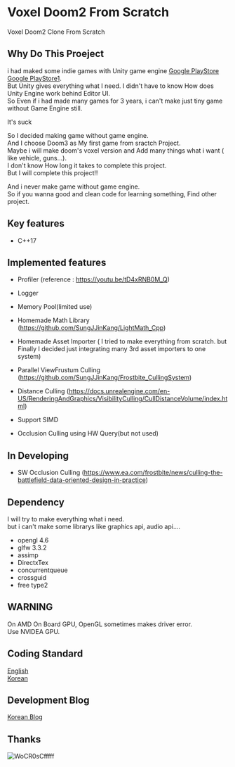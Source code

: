 

# Voxel Doom2 From Scratch
Voxel  Doom2 Clone From Scratch

## Why Do This Proeject
i had maked some indie games with Unity game engine [Google PlayStore](https://play.google.com/store/apps/details?id=com.milli.findkiller2&hl=ko)  [Google PlayStore1](https://play.google.com/store/apps/details?id=com.NintyNineMillion.FindKiller&hl=ko).   
But Unity gives everything what I need. I didn't have to know How does Unity Engine work behind Editor UI.   
So Even if i had made many games for 3 years, i can't make just tiny game without Game Engine still.   

It's suck    

So I decided making game without game engine.     
And I choose Doom3 as My first game from sractch Project.     
Maybe i will make doom's voxel version and Add many things what i want ( like vehicle, guns...).    
I don't know How long it takes to complete this project.    
But I will complete this project!!    

And i never make game without game engine.     
So if you wanna good and clean code for learning something, Find other project.      

## Key features

  * C++17                   

## Implemented features

  * Profiler (reference : https://youtu.be/tD4xRNB0M_Q) 
  * Logger
  * Memory Pool(limited use)
  * Homemade Math Library (https://github.com/SungJJinKang/LightMath_Cpp)     
  * Homemade Asset Importer ( I tried to make everything from scratch. but Finally I decided just integrating many 3rd asset importers to one system)

  * Parallel ViewFrustum Culling (https://github.com/SungJJinKang/Frostbite_CullingSystem)
  * Distance Culling (https://docs.unrealengine.com/en-US/RenderingAndGraphics/VisibilityCulling/CullDistanceVolume/index.html)
  * Support SIMD
  * Occlusion Culling using HW Query(but not used)

## In Developing

  * SW Occlusion Culling (https://www.ea.com/frostbite/news/culling-the-battlefield-data-oriented-design-in-practice)

## Dependency
I will try to make everything what i need.     
but i can't make some librarys like graphics api, audio api....           

  * opengl 4.6       
  * glfw 3.3.2         
  * assimp       
  * DirectxTex        
  * concurrentqueue       
  * crossguid         
  * free type2       

## WARNING
On AMD On Board GPU, OpenGL sometimes makes driver error.      
Use NVIDEA GPU.     

## Coding Standard
[English](https://docs.google.com/document/d/1cT8EPgMXe0eopeHvwuFmbHG4TJr5kUmcovkr5irQZmo/edit)   
[Korean](https://docs.popekim.com/ko/coding-standards/cpp)

## Development Blog
[Korean Blog](https://sungjjinkang.github.io/) 

## Thanks
![WoCR0sCfffff](https://user-images.githubusercontent.com/33873804/103935734-5e92e300-516a-11eb-9afd-ab48b5f65791.png)
